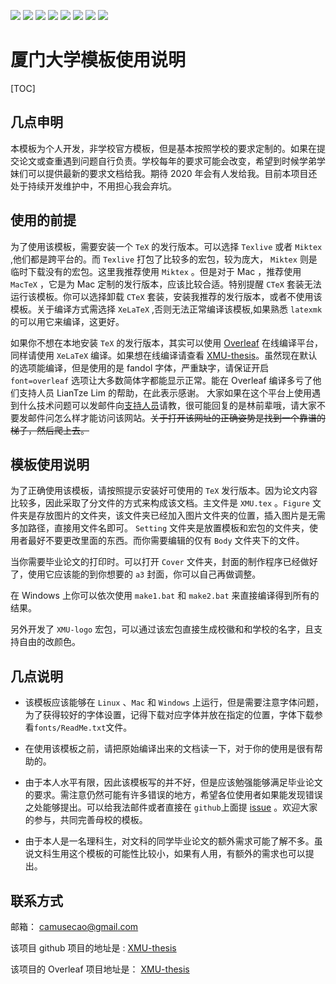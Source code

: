 ![](https://img.shields.io/badge/Language-TeX-red.svg) ![](https://img.shields.io/github/stars/CamuseCao/XMU-thesis.svg?style=social) ![](https://img.shields.io/github/release/CamuseCao/XMU-thesis.svg?label=version)  ![](https://img.shields.io/github/last-commit/CamuseCao/XMU-thesis.svg?style=social&logo=Tinder) ![](https://img.shields.io/github/repo-size/CamuseCao/XMU-thesis.svg) ![](https://img.shields.io/github/languages/code-size/CamuseCao/XMU-thesis.svg) ![](https://img.shields.io/github/followers/CamuseCao.svg?label=Followers) ![](https://img.shields.io/github/downloads/CamuseCao/XMU-thesis/v0.11/total.svg?style=plastic)


# 厦门大学模板使用说明

[TOC]

## 几点申明

本模板为个人开发，非学校官方模板，但是基本按照学校的要求定制的。如果在提交论文或查重遇到问题自行负责。学校每年的要求可能会改变，希望到时候学弟学妹们可以提供最新的要求文档给我。期待 2020 年会有人发给我。目前本项目还处于持续开发维护中，不用担心我会弃坑。

## 使用的前提

为了使用该模板，需要安装一个 `TeX` 的发行版本。可以选择 `Texlive` 或者 `Miktex` ,他们都是跨平台的。而 `Texlive` 打包了比较多的宏包，较为庞大， `Miktex` 则是临时下载没有的宏包。这里我推荐使用 `Miktex` 。但是对于 Mac ，推荐使用 `MacTeX` ，它是为 Mac 定制的发行版本，应该比较合适。特别提醒 `CTeX` 套装无法运行该模板。你可以选择卸载 `CTeX` 套装，安装我推荐的发行版本，或者不使用该模板。关于编译方式需选择 `XeLaTeX` ,否则无法正常编译该模板,如果熟悉 `latexmk` 的可以用它来编译，这更好。

如果你不想在本地安装 `TeX` 的发行版本，其实可以使用 [Overleaf](https://www.overleaf.com) 在线编译平台，同样请使用 `XeLaTeX` 编译。如果想在线编译请查看 [XMU-thesis](https://www.overleaf.com/read/ptthxfctspxh)。虽然现在默认的选项能编译，但是使用的是 fandol 字体，严重缺字，请保证开启 `font=overleaf` 选项让大多数简体字都能显示正常。能在 Overleaf 编译多亏了他们支持人员 LianTze Lim 的帮助，在此表示感谢。 大家如果在这个平台上使用遇到什么技术问题可以发邮件向[支持人员](mailto:support@overleaf.com)请教，很可能回复的是林前辈哦，请大家不要发邮件问怎么样才能访问该网站。~~关于打开该网址的正确姿势是找到一个靠谱的梯子，然后爬上去。~~

## 模板使用说明

为了正确使用该模板，请按照提示安装好可使用的 `TeX` 发行版本。因为论文内容比较多，因此采取了分文件的方式来构成该文档。主文件是 `XMU.tex` 。`Figure` 文件夹是存放图片的文件夹，该文件夹已经加入图片文件夹的位置，插入图片是无需多加路径，直接用文件名即可。 `Setting` 文件夹是放置模板和宏包的文件夹，使用者最好不要更改里面的东西。而你需要编辑的仅有 `Body` 文件夹下的文件。

当你需要毕业论文的打印时。可以打开 `Cover` 文件夹，封面的制作程序已经做好了，使用它应该能的到你想要的 `a3` 封面，你可以自己再做调整。

在 Windows 上你可以依次使用 `make1.bat` 和 `make2.bat` 来直接编译得到所有的结果。

另外开发了 `XMU-logo` 宏包，可以通过该宏包直接生成校徽和和学校的名字，且支持自由的改颜色。

## 几点说明

- 该模板应该能够在 `Linux` 、`Mac` 和 `Windows` 上运行，但是需要注意字体问题，为了获得较好的字体设置，记得下载对应字体并放在指定的位置，字体下载参看`fonts/ReadMe.txt`文件。

-  在使用该模板之前，请把原始编译出来的文档读一下，对于你的使用是很有帮助的。

- 由于本人水平有限，因此该模板写的并不好，但是应该勉强能够满足毕业论文的要求。需注意仍然可能有许多错误的地方，希望各位使用者如果能发现错误之处能够提出。可以给我法邮件或者直接在 `github`上面提 [issue](https://github.com/CamuseCao/XMU-thesis/issues/new) 。欢迎大家的参与，共同完善母校的模板。

- 由于本人是一名理科生，对文科的同学毕业论文的额外需求可能了解不多。虽说文科生用这个模板的可能性比较小，如果有人用，有额外的需求也可以提出。

## 联系方式

邮箱： [camusecao@gmail.com](mailto:camusecao@gmail.com)

该项目 github 项目的地址是 : [XMU-thesis](https://github.com/CamuseCao/XMU-thesis)

该项目的 Overleaf 项目地址是： [XMU-thesis](https://www.overleaf.com/read/ptthxfctspxh)